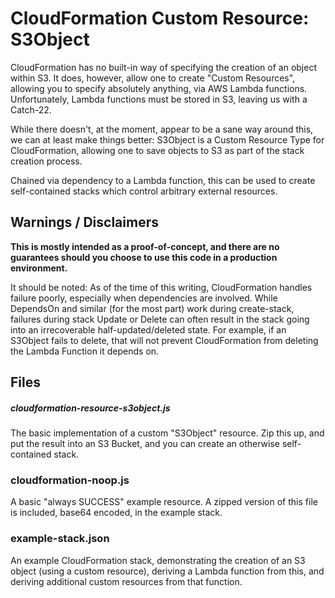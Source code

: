 # CloudFormation Custom Resource: S3Object

CloudFormation has no built-in way of specifying the creation of an
object within S3. It does, however, allow one to create "Custom
Resources", allowing you to specify absolutely anything, via AWS Lambda
functions. Unfortunately, Lambda functions must be stored in S3, leaving
us with a Catch-22.

While there doesn't, at the moment, appear to be a sane way around this,
we can at least make things better: S3Object is a Custom Resource Type
for CloudFormation, allowing one to save objects to S3 as part of the
stack creation process.

Chained via dependency to a Lambda function, this can be used to create
self-contained stacks which control arbitrary external resources.

## Warnings / Disclaimers

**This is mostly intended as a proof-of-concept, and there are no
guarantees should you choose to use this code in a production
environment.**

It should be noted: As of the time of this writing, CloudFormation handles
failure poorly, especially when dependencies are involved. While DependsOn
and similar (for the most part) work during create-stack, failures during
stack Update or Delete can often result in the stack going into an
irrecoverable half-updated/deleted state. For example, if an S3Object
fails to delete, that will not prevent CloudFormation from deleting the
Lambda Function it depends on.

## Files

##### cloudformation-resource-s3object.js

The basic implementation of a custom "S3Object" resource. Zip this up,
and put the result into an S3 Bucket, and you can create an otherwise
self-contained stack.

### cloudformation-noop.js

A basic "always SUCCESS" example resource. A zipped version of this file
is included, base64 encoded, in the example stack.

### example-stack.json

An example CloudFormation stack, demonstrating the creation of an S3
object (using a custom resource), deriving a Lambda function from this,
and deriving additional custom resources from that function.
